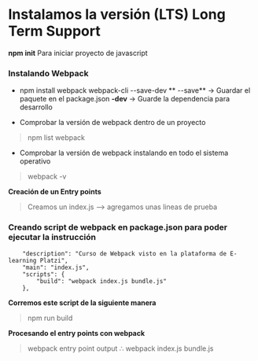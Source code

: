 # Instalamos la versión **(LTS) Long Term Support** 

**npm init** Para iniciar proyecto de javascript

### Instalando Webpack
- npm install webpack webpack-cli --save-dev
** --save** -> Guardar el paquete en el package.json
**-dev** -> Guarde la dependencia para desarrollo

- Comprobar la versión de webpack dentro de un proyecto
> npm list webpack

-  Comprobar la versión de webpack instalando en todo el sistema operativo
> webpack -v

**Creación de un Entry points** 
> Creamos un index.js --> agregamos unas lineas de prueba

### Creando script de webpack en package.json para poder ejecutar la instrucción
``` 
    "description": "Curso de Webpack visto en la plataforma de E-learning Platzi",
    "main": "index.js",
    "scripts": {
        "build": "webpack index.js bundle.js"
    },
```
**Corremos este script de la siguiente manera**
> npm run build

**Procesando el entry points con webpack**
> webpack entry point output
> ∴ webpack index.js bundle.js
